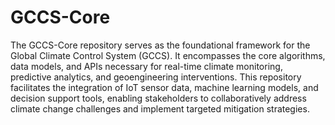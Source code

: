 # GCCS-Core
The GCCS-Core repository serves as the foundational framework for the Global Climate Control System (GCCS). It encompasses the core algorithms, data models, and APIs necessary for real-time climate monitoring, predictive analytics, and geoengineering interventions. This repository facilitates the integration of IoT sensor data, machine learning models, and decision support tools, enabling stakeholders to collaboratively address climate change challenges and implement targeted mitigation strategies.
